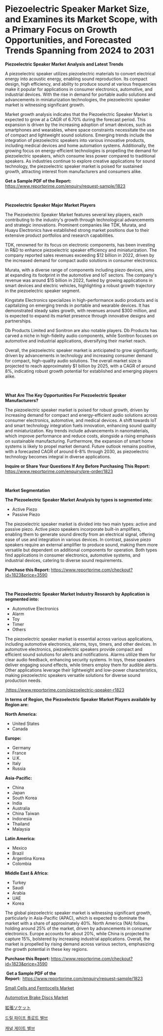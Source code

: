 <p><h1>Piezoelectric Speaker Market Size, and Examines its Market Scope, with a Primary Focus on Growth Opportunities, and Forecasted Trends Spanning from 2024 to 2031</h1></p><p><strong>Piezoelectric Speaker Market Analysis and Latest Trends</strong></p>
<p><p>A piezoelectric speaker utilizes piezoelectric materials to convert electrical energy into acoustic energy, enabling sound reproduction. Its compact design, high efficiency, and ability to produce sound at various frequencies make it popular for applications in consumer electronics, automotive, and industrial devices. With the rise in demand for portable audio solutions and advancements in miniaturization technologies, the piezoelectric speaker market is witnessing significant growth.</p><p>Market growth analysis indicates that the Piezoelectric Speaker Market is expected to grow at a CAGR of 6.70% during the forecast period. This expansion is driven by the increasing adoption of smart devices, such as smartphones and wearables, where space constraints necessitate the use of compact and lightweight sound solutions. Emerging trends include the integration of piezoelectric speakers into various innovative products, including medical devices and home automation systems. Additionally, the growing focus on energy-efficient technologies is propelling the demand for piezoelectric speakers, which consume less power compared to traditional speakers. As industries continue to explore creative applications for sound technology, the piezoelectric speaker market is poised for sustained growth, attracting interest from manufacturers and consumers alike.</p></p>
<p><strong>Get a Sample PDF of the Report:&nbsp;</strong> <a href="https://www.reportprime.com/enquiry/request-sample/1823">https://www.reportprime.com/enquiry/request-sample/1823</a></p>
<p>&nbsp;</p>
<p><strong>Piezoelectric Speaker Major Market Players</strong></p>
<p><p>The Piezoelectric Speaker Market features several key players, each contributing to the industry's growth through technological advancements and strategic innovations. Prominent companies like TDK, Murata, and Huayu Electronics have established strong market positions due to their extensive product portfolios and research capabilities.</p><p>TDK, renowned for its focus on electronic components, has been investing in R&D to enhance piezoelectric speaker efficiency and miniaturization. The company reported sales revenues exceeding $12 billion in 2022, driven by the increased demand for compact audio solutions in consumer electronics.</p><p>Murata, with a diverse range of components including piezo devices, aims at expanding its footprint in the automotive and IoT sectors. The company's revenue was around $15 billion in 2022, fueled by growing applications in smart devices and electric vehicles, highlighting a robust growth trajectory in the piezoelectric speaker segment.</p><p>Kingstate Electronics specializes in high-performance audio products and is capitalizing on emerging trends in portable and wearable devices. It has demonstrated steady sales growth, with revenues around $300 million, and is expected to expand its market presence through innovative designs and partnerships.</p><p>Db Products Limited and Sonitron are also notable players. Db Products has carved a niche in high-fidelity audio components, while Sonitron focuses on automotive and industrial applications, diversifying their market reach.</p><p>Overall, the piezoelectric speaker market is anticipated to grow significantly, driven by advancements in technology and increasing consumer demand for compact, high-quality audio solutions. The overall market size is projected to reach approximately $1 billion by 2025, with a CAGR of around 8%, indicating robust growth potential for established and emerging players alike.</p></p>
<p>&nbsp;</p>
<p><strong>What Are The Key Opportunities For Piezoelectric Speaker Manufacturers?</strong></p>
<p><p>The piezoelectric speaker market is poised for robust growth, driven by increasing demand for compact and energy-efficient audio solutions across consumer electronics, automotive, and medical devices. A shift towards IoT and smart technology integration fuels innovation, enhancing sound quality and miniaturization. Key trends include advancements in nanomaterials, which improve performance and reduce costs, alongside a rising emphasis on sustainable manufacturing. Furthermore, the expansion of smart home systems is likely to propel market demand. Future outlook remains positive, with a forecasted CAGR of around 6-8% through 2030, as piezoelectric technology becomes integral in diverse applications.</p></p>
<p><strong>Inquire or Share Your Questions If Any Before Purchasing This Report:</strong> <a href="https://www.reportprime.com/enquiry/pre-order/1823">https://www.reportprime.com/enquiry/pre-order/1823</a></p>
<p>&nbsp;</p>
<p><strong>Market Segmentation</strong></p>
<p><strong>The Piezoelectric Speaker Market Analysis by types is segmented into:</strong></p>
<p><ul><li>Active Piezo</li><li>Passive Piezo</li></ul></p>
<p><p>The piezoelectric speaker market is divided into two main types: active and passive piezo. Active piezo speakers incorporate built-in amplifiers, enabling them to generate sound directly from an electrical signal, offering ease of use and integration in various devices. In contrast, passive piezo speakers require an external amplifier to produce sound, making them more versatile but dependent on additional components for operation. Both types find applications in consumer electronics, automotive systems, and industrial devices, catering to diverse sound requirements.</p></p>
<p><strong>Purchase this Report:&nbsp;</strong><a href="https://www.reportprime.com/checkout?id=1823&price=3590">https://www.reportprime.com/checkout?id=1823&price=3590</a></p>
<p>&nbsp;</p>
<p><strong>The Piezoelectric Speaker Market Industry Research by Application is segmented into:</strong></p>
<p><ul><li>Automotive Electronics</li><li>Alarm</li><li>Toy</li><li>Timer</li><li>Others</li></ul></p>
<p><p>The piezoelectric speaker market is essential across various applications, including automotive electronics, alarms, toys, timers, and other devices. In automotive electronics, piezoelectric speakers provide compact and efficient sound solutions for alerts and notifications. Alarms utilize them for clear audio feedback, enhancing security systems. In toys, these speakers deliver engaging sound effects, while timers employ them for audible alerts. Other applications leverage their lightweight and low-power characteristics, making piezoelectric speakers versatile solutions for diverse sound production needs.</p></p>
<p><a href="https://www.reportprime.com/piezoelectric-speaker-r1823">&nbsp;https://www.reportprime.com/piezoelectric-speaker-r1823</a></p>
<p><strong>In terms of Region, the Piezoelectric Speaker Market Players available by Region are:</strong></p>
<p>
    <p> <strong> North America: </strong>
        <ul>
            <li>United States</li>
            <li>Canada</li>
        </ul>
        </p> 
    <p> <strong> Europe: </strong>
        <ul>
            <li>Germany</li>
            <li>France</li>
            <li>U.K.</li>
            <li>Italy</li>
            <li>Russia</li>
        </ul>
        </p> 
    <p> <strong> Asia-Pacific: </strong>
        <ul>
            <li>China</li>
            <li>Japan</li>
            <li>South Korea</li>
            <li>India</li>
            <li>Australia</li>
            <li>China Taiwan</li>
            <li>Indonesia</li>
            <li>Thailand</li>
            <li>Malaysia</li>
        </ul>
        </p> 
    <p> <strong> Latin America: </strong>
        <ul>
            <li>Mexico</li>
            <li>Brazil</li>
            <li>Argentina Korea</li>
            <li>Colombia</li>
        </ul>
        </p> 
    <p> <strong> Middle East & Africa: </strong>
        <ul>
            <li>Turkey</li>
            <li>Saudi</li>
            <li>Arabia</li>
            <li>UAE</li>
            <li>Korea</li>
        </ul>
    </p>
    </p>
<p><p>The global piezoelectric speaker market is witnessing significant growth, particularly in Asia-Pacific (APAC), which is expected to dominate the market with a share of approximately 40%. North America (NA) follows, holding around 25% of the market, driven by advancements in consumer electronics. Europe accounts for about 20%, while China is projected to capture 15%, bolstered by increasing industrial applications. Overall, the market is propelled by rising demand across various sectors, emphasizing the growth potential in these key regions.</p></p>
<p><strong>Purchase this Report: </strong><a href="https://www.reportprime.com/checkout?id=1823&price=3590">https://www.reportprime.com/checkout?id=1823&price=3590</a></p>
<p>&nbsp;<strong>Get a Sample PDF of the Report:&nbsp;&nbsp;</strong><a href="https://www.reportprime.com/enquiry/request-sample/1823">https://www.reportprime.com/enquiry/request-sample/1823</a></p>
<p><strong></strong></p>
<p><p><a href="https://issuu.com/reportprime-2/docs/small-cells-and-femtocells-market-s_c991880d1f67aa">Small Cells and Femtocells Market</a></p><p><a href="https://issuu.com/reportprime-2/docs/automotive-brake-discs-market-size-_f2f675d7277b3d">Automotive Brake Discs Market</a></p><p><a href="https://medium.com/@kandrakodamadbg/%E5%BB%B6%E9%95%B7%E3%82%BD%E3%82%B1%E3%83%83%E3%83%88%E5%B8%82%E5%A0%B4%E8%AA%BF%E6%9F%BB%E5%A0%B1%E5%91%8A%E6%9B%B8-2024%E5%B9%B4%E3%81%8B%E3%82%892031%E5%B9%B4%E3%81%BE%E3%81%A7%E3%81%AE%E5%AE%89%E5%AE%9A%E3%81%97%E3%81%9F14-5-%E3%81%AEcagr%E3%82%92%E6%8C%81%E3%81%A4%E5%B8%82%E5%A0%B4%E4%BA%88%E6%B8%AC%E3%81%A8%E6%88%90%E9%95%B7%E8%A6%8B%E9%80%9A%E3%81%97-1922f7fb0274">拡張ソケット</a></p><p><a href="https://medium.com/@hossainvi014/%EB%93%9C%EB%A6%B4-%ED%8C%8C%EC%9D%B4%ED%94%84-%ED%94%8C%EB%A1%9C%ED%8A%B8-%EB%B0%B8%EB%B8%8C-%EC%8B%9C%EC%9E%A5-%EB%8F%99%ED%96%A5-%EC%9D%91%EC%9A%A9-%ED%94%84%EB%A1%9C%EA%B7%B8%EB%9E%A8-%EB%B0%8F-%EC%A7%80%EC%97%AD-%EC%8B%9C%EC%9E%A5-%ED%86%B5%EC%B0%B0%EB%A0%A5%EC%9D%98-%EC%A3%BC%EC%9A%94-%EC%9A%94%EC%9D%B8-2024-2031-12dacbeb6b01">드릴 파이프 플로트 밸브</a></p><p><a href="https://medium.com/@zolajenkins98/%EA%B8%80%EB%A1%9C%EB%B2%8C-%EA%B4%80-%EA%B2%8C%EC%9D%B4%ED%8A%B8-%EB%B0%B8%EB%B8%8C-%EC%82%B0%EC%97%85-%EB%B6%84%EC%84%9D-%EC%A0%90%EC%9C%A0%EC%9C%A8-%EC%84%B1%EC%9E%A5-%EB%8F%99%ED%96%A5-%EB%B0%8F-2024%EB%85%84%EC%97%90%EC%84%9C-2031%EB%85%84%EA%B9%8C%EC%A7%80%EC%9D%98-%EC%98%88%EC%B8%A1-afbd5a3cd9d4">캐널 게이트 밸브</a></p></p>